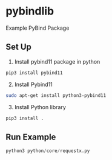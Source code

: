 # pybindlib
Example PyBind Package

## Set Up

1. Install pybind11 package in python

```bash
pip3 install pybind11
```

2. Install Pybind11 

```bash
sudo apt-get install python3-pybind11
```

3. Install Python library

```bash
pip3 install .
```


## Run Example

```python
python3 python/core/requestx.py
```

